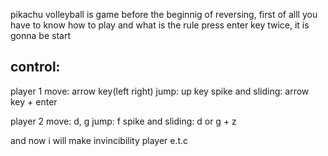 pikachu volleyball is game
before the beginnig of reversing, first of alll you have to know how to play and what is the rule
press enter key twice, it is gonna be start


## control:


player 1
move: arrow key(left right)
jump: up key
spike and sliding: arrow key + enter

player 2
move: d, g
jump: f
spike and sliding: d or g + z

and now i will make invincibility player e.t.c
